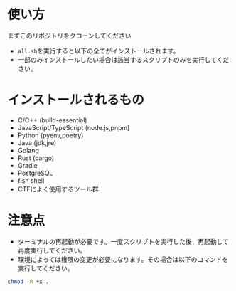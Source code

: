 # 使い方
まずこのリポジトリをクローンしてください  
- `all.sh`を実行すると以下の全てがインストールされます。
- 一部のみインストールしたい場合は該当するスクリプトのみを実行してください。

# インストールされるもの
- C/C++ (build-essential)
- JavaScript/TypeScript (node.js,pnpm)
- Python (pyenv,poetry)
- Java (jdk,jre)
- Golang
- Rust (cargo)
- Gradle
- PostgreSQL
- fish shell
- CTFによく使用するツール群

# 注意点
- ターミナルの再起動が必要です。一度スクリプトを実行した後、再起動して再度実行してください。
- 環境によっては権限の変更が必要になります。その場合は以下のコマンドを実行してください。
```sh
chmod -R +x .
```
